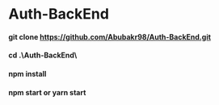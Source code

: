 # Auth-BackEnd
#### git clone https://github.com/Abubakr98/Auth-BackEnd.git
#### cd .\Auth-BackEnd\
#### npm install
#### npm start or yarn start
